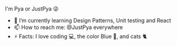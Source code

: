 I'm Pya or JustPya 😜

- 🌱 I’m currently learning Design Patterns, Unit testing and React
- 📫 How to reach me: @JustPya everywhere
- ⚡ Facts: I love coding 💻, the color Blue 🔹, and cats 🐈
<!--
**JustPya/JustPya** is a ✨ _special_ ✨ repository because its `README.md` (this file) appears on your GitHub profile.

Here are some ideas to get you 💻started:

- 🔭 I’m currently working on ...
- 🌱 I’m currently learning ...
- 👯 I’m looking to collaborate on ...
- 🤔 I’m looking for help with ...
- 💬 Ask me about ...
- 📫 How to reach me: ...
- 😄 Pronouns: ...
- ⚡ Fun fact: ...
-->
